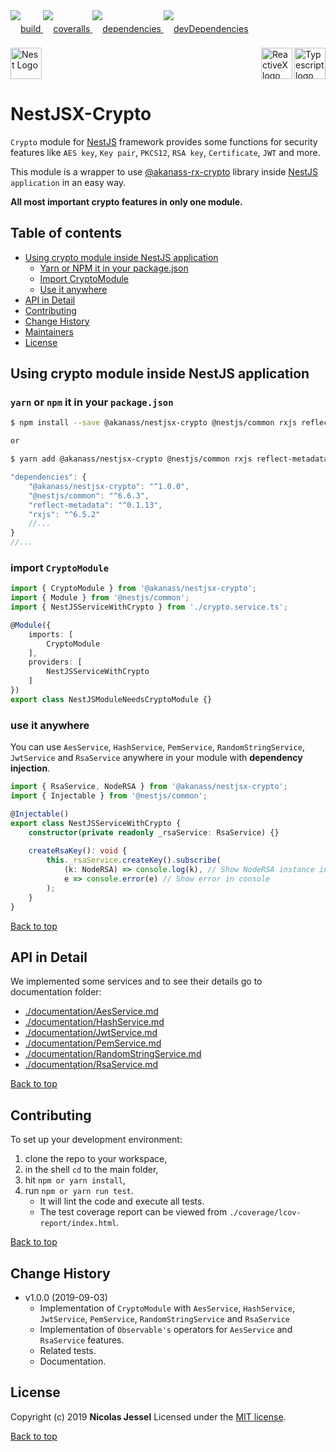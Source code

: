 <div style="margin-bottom:20px;">
<div style="line-height:60px">
    <a href="https://travis-ci.org/akanass/nestjsx-crypto.svg?branch=next">
        <img src="https://travis-ci.org/akanass/nestjsx-crypto.svg?branch=next" alt="build" />
    </a>
    <a href="https://coveralls.io/github/akanass/nestjsx-crypto?branch=next">
        <img src="https://coveralls.io/repos/github/akanass/nestjsx-crypto/badge.svg?branch=next" alt="coveralls" />
    </a>
    <a href="https://david-dm.org/akanass/nestjsx-crypto">
        <img src="https://david-dm.org/akanass/nestjsx-crypto.svg" alt="dependencies" />
    </a>
    <a href="https://david-dm.org/akanass/nestjsx-crypto?type=dev">
        <img src="https://david-dm.org/akanass/nestjsx-crypto/dev-status.svg" alt="devDependencies" />
    </a>
</div>
<div>
    <a href="https://www.typescriptlang.org/docs/tutorial.html">
        <img src="https://cdn-images-1.medium.com/max/800/1*8lKzkDJVWuVbqumysxMRYw.png"
             align="right" alt="Typescript logo" width="50" height="50" style="border:none;" />
    </a>
    <a href="http://reactivex.io/rxjs">
        <img src="http://reactivex.io/assets/Rx_Logo_S.png"
             align="right" alt="ReactiveX logo" width="50" height="50" style="border:none;" />
    </a>
    <a href="https://nestjs.com/" target="blank"><img src="https://nestjs.com/img/logo_text.svg" height="50" alt="Nest Logo" /></a>
</div>
</div>

# NestJSX-Crypto

`Crypto` module for [NestJS](https://nestjs.com/) framework provides some functions for security features like `AES key`, `Key pair`, `PKCS12`, `RSA key`, `Certificate`, `JWT` and more.

This module is a wrapper to use [@akanass-rx-crypto](https://github.com/akanass/rx-crypto) library inside [NestJS](https://nestjs.com/) `application` in an easy way.

**All most important crypto features in only one module.**

## Table of contents

* [Using crypto module inside NestJS application](#using-crypto-module-inside-nestjs-application)
    * [Yarn or NPM it in your package.json](#yarn-or-npm-it-in-your-packagejson)
    * [Import CryptoModule](#import-cryptomodule)
    * [Use it anywhere](#use-it-anywhere)
* [API in Detail](#api-in-detail)
* [Contributing](#contributing)
* [Change History](#change-history)
* [Maintainers](#maintainers)
* [License](#license)

## Using crypto module inside NestJS application

### `yarn` or `npm` it in your `package.json`

```bash
$ npm install --save @akanass/nestjsx-crypto @nestjs/common rxjs reflect-metadata

or

$ yarn add @akanass/nestjsx-crypto @nestjs/common rxjs reflect-metadata
```

```javascript
"dependencies": {
    "@akanass/nestjsx-crypto": "^1.0.0",
    "@nestjs/common": "^6.6.3",
    "reflect-metadata": "^0.1.13",
    "rxjs": "^6.5.2"
    //...
}
//...
```

### import `CryptoModule`

```typescript
import { CryptoModule } from '@akanass/nestjsx-crypto';
import { Module } from '@nestjs/common';
import { NestJSServiceWithCrypto } from './crypto.service.ts';

@Module({
    imports: [
        CryptoModule
    ],
    providers: [
        NestJSServiceWithCrypto
    ]
})
export class NestJSModuleNeedsCryptoModule {}
```

### use it anywhere

You can use `AesService`, `HashService`, `PemService`, `RandomStringService`, `JwtService` and `RsaService` anywhere in your module with **dependency injection**.

```typescript
import { RsaService, NodeRSA } from '@akanass/nestjsx-crypto';
import { Injectable } from '@nestjs/common';

@Injectable()
export class NestJSServiceWithCrypto {
    constructor(private readonly _rsaService: RsaService) {}
    
    createRsaKey(): void {
        this._rsaService.createKey().subscribe(
            (k: NodeRSA) => console.log(k), // Show NodeRSA instance in console
            e => console.error(e) // Show error in console
        );
    }
}
```

[Back to top](#table-of-contents)

## API in Detail

We implemented some services and to see their details go to documentation folder:

* [./documentation/AesService.md](https://github.com/akanass/nestjsx-crypto/blob/master/documentation/AesService.md)
* [./documentation/HashService.md](https://github.com/akanass/nestjsx-crypto/blob/master/documentation/HashService.md)
* [./documentation/JwtService.md](https://github.com/akanass/nestjsx-crypto/blob/master/documentation/JwtService.md)
* [./documentation/PemService.md](https://github.com/akanass/nestjsx-crypto/blob/master/documentation/PemService.md)
* [./documentation/RandomStringService.md](https://github.com/akanass/nestjsx-crypto/blob/master/documentation/RandomStringService.md)
* [./documentation/RsaService.md](https://github.com/akanass/nestjsx-crypto/blob/master/documentation/RsaService.md)

[Back to top](#table-of-contents)

## Contributing

To set up your development environment:

1. clone the repo to your workspace,
2. in the shell `cd` to the main folder,
3. hit `npm or yarn install`,
4. run `npm or yarn run test`.
    * It will lint the code and execute all tests. 
    * The test coverage report can be viewed from `./coverage/lcov-report/index.html`.

[Back to top](#table-of-contents)

## Change History

* v1.0.0 (2019-09-03)
    * Implementation of `CryptoModule` with `AesService`, `HashService`, `JwtService`, `PemService`, `RandomStringService` and `RsaService`
    * Implementation of `Observable's` operators for `AesService` and `RsaService` features.
    * Related tests.
    * Documentation.

## License

Copyright (c) 2019 **Nicolas Jessel** Licensed under the [MIT license](https://github.com/akanass/nestjsx-crypto/blob/master/LICENSE.md).

[Back to top](#table-of-contents)
